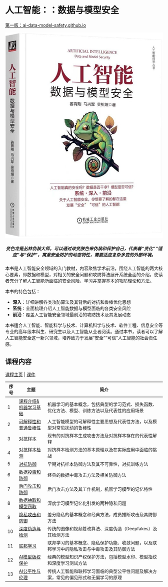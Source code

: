 # 人工智能：：数据与模型安全

[第一版：ai-data-model-safety.github.io](https://ai-data-model-safety.github.io/)

![frontpage](./_static/myfrontpage/_images/front.png)

<h5 align="center"><i>变色龙是丛林伪装大师，可以通过改变肤色来伪装和保护自己，代表着“变化”“适应”与“保护”，寓意安全防护的动态特性，需要适应复杂多变的外部环境。</i></h5>

本书是人工智能安全领域的入门教材，内容聚焦学术前沿，围绕人工智能的两大核心要素，即数据和模型，对相关的安全问题和攻防算法展开系统全面的介绍，使读者充分了解人工智能所面临的安全风险，学习并掌握基本的攻防理论和方法。

本书的特色包括：

- **深入**：详细讲解各类攻防算法及其背后的对抗和鲁棒优化思想
- **系统**：全面梳理介绍人工智能数据与模型面临的各类安全风险
- **前沿**：覆盖人工智能安全领域最前沿的攻防技术及其发展动态

本书适合人工智能、智能科学与技术、计算机科学与技术、软件工程、信息安全等专业的高年级本科生、研究生以及人工智能从业者阅读。通过本书，读者可以了解人工智能安全这一新兴领域，培养致力于发展“安全”“可信”人工智能的社会责任感。

## 课程内容

[课程主页](https://trust-ml.github.io/) | [课件](https://github.com/ai-data-model-safety/ai-data-model-safety.github.io/tree/dev/slides)

| 序号 | 主题                                                         | 简介                                                         |
| ---- | ------------------------------------------------------------ | ------------------------------------------------------------ |
| 1    | [课程介绍&机器学习基础](https://github.com/ai-data-model-safety/ai-data-model-safety.github.io/blob/dev/slides/第1周：课程介绍%26机器学习基础.pptx) | 机器学习的基本概念，包括典型的学习范式、损失函数、优化方法、模型、训练方法以及代表性的应用场景 |
| 2    | [可解释性和普通鲁棒性](https://github.com/ai-data-model-safety/ai-data-model-safety.github.io/blob/dev/slides/第2周：可解释性和普通鲁棒性.pptx) | 人工智能模型的可解释性主要思想及代表性方法，以及模型对常见扰动的鲁棒性 |
| 3    | [对抗样本](https://github.com/ai-data-model-safety/ai-data-model-safety.github.io/blob/dev/slides/第3周：对抗样本.pptx) | 现有的对抗样本生成攻击方法及对抗样本存在的代表性解释         |
| 4    | [对抗样本检测](https://github.com/ai-data-model-safety/ai-data-model-safety.github.io/blob/dev/slides/第4周：对抗样本检测.pptx) | 对抗样本检测方法的基本原理以及在实际应用中面临的挑战         |
| 5    | [对抗防御](https://github.com/ai-data-model-safety/ai-data-model-safety.github.io/blob/dev/slides/第5周：对抗防御.pptx) | 早期对抗样本防御方法及其不可靠性，对抗训练方法               |
| 6    | [数据投毒和防御](https://github.com/ai-data-model-safety/ai-data-model-safety.github.io/blob/dev/slides/第6周：数据投毒和防御.pptx) | 经典的数据中毒攻击方法及相关防御方法                         |
| 7    | [后门攻击和防御](https://github.com/ai-data-model-safety/ai-data-model-safety.github.io/blob/dev/slides/第7周：后门攻击和防御.pptx) | 后门攻击方法及其工作机制，机器学习模型的记忆特性             |
| 8    | [数据抽取和模型窃取](https://github.com/ai-data-model-safety/ai-data-model-safety.github.io/blob/dev/slides/第8周：数据抽取和模型窃取.pptx) | 深度学习模型记忆化引发的两种隐私问题                         |
| 9    | [隐私攻击和防御](https://github.com/ai-data-model-safety/ai-data-model-safety.github.io/blob/dev/slides/第9周：隐私攻击和防御.pptx) | 差分隐私的基本概念和经典方法，成员推断攻击及其防御方法       |
| 10   | [深度伪造与检测](https://github.com/ai-data-model-safety/ai-data-model-safety.github.io/blob/dev/slides/第10周：深度伪造与检测.pptx) | 传统的图像和视频篡改算法、深度伪造（Deepfakes）及其检测方法  |
| 11   | [联邦学习](https://github.com/ai-data-model-safety/ai-data-model-safety.github.io/blob/dev/slides/第11周：联邦学习.pptx) | 联邦学习的基本概念、隐私保护功能、收敛问题，以及联邦学习中的隐私攻击与中毒攻击及其防御方法 |
| 12   | [AI模型版权保护](https://github.com/ai-data-model-safety/ai-data-model-safety.github.io/blob/dev/slides/第12周：AI模型版权保护.pptx) | 经典的模型知识产权保护方法，包括模型水印、模型指纹和深度学习测试方法 |
| 13   | [AI公平性与伦理](https://github.com/ai-data-model-safety/ai-data-model-safety.github.io/blob/dev/slides/第13周：AI公平性与伦理.pptx) | 传统人工智能和联邦学习面临的典型公平性问题及解决方案，常见的偏见形式和无偏学习的原理 |

